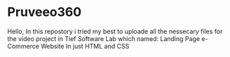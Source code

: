 # Pruveeo360
Hello, In this repostory i tried my best to uploade all the nessecary files for the video project in Tief Software Lab which named: Landing Page e-Commerce Website In just HTML and CSS
